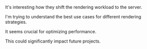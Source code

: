 It's interesting how they shift the rendering workload to the server.

I'm trying to understand the best use cases for different rendering strategies.

It seems crucial for optimizing performance.

This could significantly impact future projects.